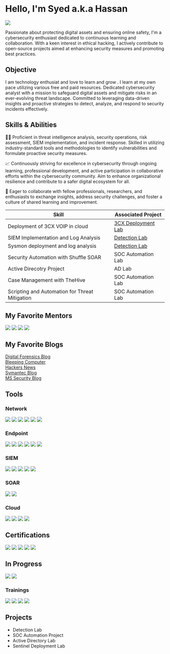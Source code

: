 # Hello, I'm Syed a.k.a Hassan
<a href="[https://linkedin.com](https://www.linkedin.com/in/syed-naqvi-a19177185/)"><img src="https://img.shields.io/badge/-LinkedIn-0072b1?&style=for-the-badge&logo=linkedin&logoColor=white" /></a>

Passionate about protecting digital assets and ensuring online safety, I'm a cybersecurity enthusiast dedicated to continuous learning and collaboration. With a keen interest in ethical hacking, I actively contribute to open-source projects aimed at enhancing security measures and promoting best practices.

## Objective

I am technology enthusiat and love to learn and grow . I learn at my own pace utilizing various free and paid resources. Dedicated cybersecurity analyst with a mission to safeguard digital assets and mitigate risks in an ever-evolving threat landscape. Committed to leveraging data-driven insights and proactive strategies to detect, analyze, and respond to security incidents effectively.

## Skills & Abilities
👨‍💻 Proficient in threat intelligence analysis, security operations, risk assessment, SIEM implementation, and incident response. Skilled in utilizing industry-standard tools and methodologies to identify vulnerabilities and formulate proactive security measures.

📈 Continuously striving for excellence in cybersecurity through ongoing learning, professional development, and active participation in collaborative efforts within the cybersecurity community. Aim to enhance organizational resilience and contribute to a safer digital ecosystem for all.

🤝 Eager to collaborate with fellow professionals, researchers, and enthusiasts to exchange insights, address security challenges, and foster a culture of shared learning and improvement.

| Skill                                         | Associated Project         |
|-----------------------------------------------|----------------------------|
|Deployment of 3CX VOIP in cloud               | <a href="#">3CX Deployment Lab</a>
SIEM Implementation and Log Analysis          | <a href="#">Detection Lab</a>|
| Sysmon deployment and log analysis | <a href="#">Detection Lab</a>|
| Security Automation with Shuffle SOAR         | SOC Automation Lab|
| Active Direcotry Project     | AD Lab|
| Case Management with TheHive                  | SOC Automation Lab|
| Scripting and Automation for Threat Mitigation | SOC Automation Lab|

## My Favorite Mentors

<div>
    <a href="https://www.youtube.com/@MyDFIR">
    <img src="https://yt3.googleusercontent.com/1XZr3CumVejXV-59CY4qsiNgsLW9_0Ov81mUNc_A8kp1TgjGREkJcxOJPoJy0HCFthwKDRBK0fQ=s176-c-k-c0x00ffffff-no-rj"></a>
    <a href="https://www.youtube.com/@_JohnHammond">
    <img src="https://yt3.googleusercontent.com/6FqcWoHZvrZixaGi1S3Re3Z90SCS3iq2_36hQSnSHQPtQVVkywH8WKka53MiBYBSP6DmqM-g9w=s176-c-k-c0x00ffffff-no-rj"></a>
    <a href="https://www.youtube.com/@NetworkChuck">
    <img src="https://yt3.googleusercontent.com/ytc/AIdro_lUWCdtX-DVvLxWMK-gY-p24JNKmrCtKX_s404uMg=s176-c-k-c0x00ffffff-no-rj"></a>
    <a href="https://www.youtube.com/@davidbombal"> 
    <img src="https://yt3.googleusercontent.com/ZeokXdjeXW_6CpcChqvVBEBcHoJ9TAaLTnQj8yT942LLV8afhmUv6zLtqzbNS1uPnernj3SPshA=s176-c-k-c0x00ffffff-no-rj"></a>
    <br>

</div>

## My Favorite Blogs

<div>
    <a href=https://www.mydfir.com/">Digital Forensics Blog</a><br>
    <a href="https://www.bleepingcomputer.com/">Bleeping Computer</a><br>
    <a href="https://thehackernews.com/">Hackers News</a><br>
    <a href="https://symantec-enterprise-blogs.security.com/blogs/"</a>Symantec Blog<br>
    <a href="https://www.microsoft.com/en-us/security/blog/topic/threat-intelligence/">MS Security Blog</a>

</div>


## Tools

### Network
<div>
    <img src="https://img.shields.io/badge/-Wireshark-1679A7?&style=for-the-badge&logo=Wireshark&logoColor=white" />
    <img src="https://img.shields.io/badge/-Suricata-EF3B2D?&style=for-the-badge&logo=Suricata&logoColor=white" />
    <img src="https://img.shields.io/badge/-Zeek-777BB4?&style=for-the-badge&logo=Zeek&logoColor=white" />
    <img src=https://img.shields.io/badge/-Palo%20Alto%20Networks-0079BF?style=for-the-badge&logo=Palo%20Alto%20Networks&logoColor=white />
    <img src=https://img.shields.io/badge/-Cisco%20Firewall-1BA0D7?style=for-the-badge&logo=Cisco&logoColor=white />
    <img src=https://img.shields.io/badge/-NetWitness-1769FF?style=for-the-badge&logo=net%20witness&logoColor=white />



</div>

### Endpoint
<div>
    <img src="https://img.shields.io/badge/-Microsoft_Defender_for_Endpoint-00A4EF?&style=for-the-badge&logo=Microsoft&logoColor=white" />
    <img src="https://img.shields.io/badge/-Velociraptor-4B275F?&style=for-the-badge&logo=Velociraptor&logoColor=white" />
    <img src=https://img.shields.io/badge/-CrowdStrike%20Falcon-FC6D26?style=for-the-badge&logo=crowdstrike&logoColor=white />
    <img src=https://img.shields.io/badge/-Tanium-1A1F71?style=for-the-badge&logo=Tanium&logoColor=white />
    <img src=https://img.shields.io/badge/-FireEye-EE3124?style=for-the-badge&logo=FireEye&logoColor=white />
    <img src=https://img.shields.io/badge/-Tanium-0079BF?style=for-the-badge&logo=Tanium&logoColor=white />

</div>

### SIEM
<div>
    <img src="https://img.shields.io/badge/-Microsoft_Sentinel-0078D4?&style=for-the-badge&logo=Microsoft&logoColor=white" />
    <img src="https://img.shields.io/badge/-Splunk-000000?&style=for-the-badge&logo=Splunk&logoColor=white" />
    <img src="https://img.shields.io/badge/-Elastic-005571?&style=for-the-badge&logo=Elastic&logoColor=white" />
    <img src=https://img.shields.io/badge/-Securonix-005D9D?style=for-the-badge&logo=Securonix&logoColor=white />
    <img src=https://img.shields.io/badge/-Wazuh-5586A4?style=for-the-badge&logo=Wazuh&logoColor=white />
  
</div>


### SOAR
<div>
    <img src="https://img.shields.io/badge/-Fortinet%20Soar-5177A7?style=for-the-badge&logo=Fortinet&logoColor=white" />
    <img src="https://img.shields.io/badge/-Splunk%20Phantom-000000?style=for-the-badge&logo=Splunk&logoColor=white" />
  
</div>

### Cloud
<div>
    <img src="https://img.shields.io/badge/-Azure-0089D6?style=for-the-badge&logo=Microsoft%20Azure&logoColor=white" />
    <img src="https://img.shields.io/badge/-AWS-232F3E?style=for-the-badge&logo=Amazon%20AWS&logoColor=white)" />
    <img src="https://img.shields.io/badge/-GCP-4285F4?style=for-the-badge&logo=Google%20Cloud&logoColor=white" />
    <img src="https://img.shields.io/badge/-DigitalOcean-0080FF?style=for-the-badge&logo=DigitalOcean&logoColor=white" />
  
</div>

## Certifications

<div>
<img src="https://img.shields.io/badge/-Security%2B-FF0000?&style=for-the-badge&logo=CompTIA&logoColor=white" />
<img src="https://img.shields.io/badge/-CompTIA%20CySA%2B-002B5C?style=for-the-badge" />
<img src="https://img.shields.io/badge/-Microsoft%20Security%20Solution%20Analyst-0078D4?style=for-the-badge&logo=Microsoft&logoColor=white" />
<img src="https://img.shields.io/badge/-AWS%20Solution%20Architect%20Associate-232F3E?style=for-the-badge&logo=Amazon%20AWS&logoColor=white" />
<img src="https://img.shields.io/badge/-CEH-EC1C24?style=for-the-badge" />

 ## In Progress

<img src="https://img.shields.io/badge/-CISSP-2C3E50?style=for-the-badge" />
<img src="https://img.shields.io/badge/-CISM-00509E?style=for-the-badge" />
    
</div>

### Trainings
<div>
    <img src="https://img.shields.io/badge/FOR508-SANS-yellow?style=for-the-badge&logo=data:image/png;base64,iVBORw0KGgoAAAANSUhEUgAAABkAAAAZCAYAAADE6YVjAAAAAXNSR0IArs4c6QAAAAlwSFlzAAALEwAACxMBAJqcGAAAAAd0SU1FB9YGFA4VH9By4qwAAAAZdEVYdENvbW1lbnQAQ3JlYXRlZCB3aXRoIFRoZSBHSU1Q72QlbgAAAKxJREFUSIntkEEOwzAMRe8X0wYN0IEgEzYwaDFDgiKSt5yZn/63WWkQfI9mgMM9pH6KSpF/ubAd9tvPhCgWRA7W8gPjuSKCJ9GB5SVaKZcFHVm2W4qmpvY7PdMWXieVS9nFCdHxSCTHgAf8qLWcT3h5QAAAABJRU5ErkJggg==)" />
    <img src="https://img.shields.io/badge/-Anomali-00ADD8?style=for-the-badge&logo=Anomali&logoColor=white" />
    <img src="https://img.shields.io/badge/-Cybersixgill-0050C9?style=for-the-badge" />
    <img src="https://img.shields.io/badge/-Proofpoint-1A73E8?style=for-the-badge" />

</div>


## Projects
- Detection Lab
- SOC Automation Project
- Active Directory Lab
- Sentinel Deployment Lab
